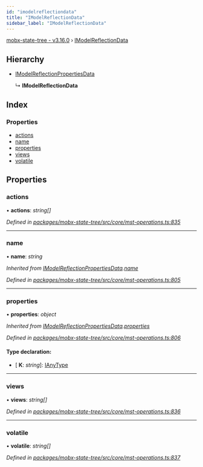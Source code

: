 ```yaml
---
id: "imodelreflectiondata"
title: "IModelReflectionData"
sidebar_label: "IModelReflectionData"
---
```


[mobx-state-tree - v3.16.0](../index.md) › [IModelReflectionData](imodelreflectiondata.md)

## Hierarchy

* [IModelReflectionPropertiesData](imodelreflectionpropertiesdata.md)

  ↳ **IModelReflectionData**

## Index

### Properties

* [actions](imodelreflectiondata.md#actions)
* [name](imodelreflectiondata.md#name)
* [properties](imodelreflectiondata.md#properties)
* [views](imodelreflectiondata.md#views)
* [volatile](imodelreflectiondata.md#volatile)

## Properties

###  actions

• **actions**: *string[]*

*Defined in [packages/mobx-state-tree/src/core/mst-operations.ts:835](https://github.com/mobxjs/mobx-state-tree/blob/126ab41a/packages/mobx-state-tree/src/core/mst-operations.ts#L835)*

___

###  name

• **name**: *string*

*Inherited from [IModelReflectionPropertiesData](imodelreflectionpropertiesdata.md).[name](imodelreflectionpropertiesdata.md#name)*

*Defined in [packages/mobx-state-tree/src/core/mst-operations.ts:805](https://github.com/mobxjs/mobx-state-tree/blob/126ab41a/packages/mobx-state-tree/src/core/mst-operations.ts#L805)*

___

###  properties

• **properties**: *object*

*Inherited from [IModelReflectionPropertiesData](imodelreflectionpropertiesdata.md).[properties](imodelreflectionpropertiesdata.md#properties)*

*Defined in [packages/mobx-state-tree/src/core/mst-operations.ts:806](https://github.com/mobxjs/mobx-state-tree/blob/126ab41a/packages/mobx-state-tree/src/core/mst-operations.ts#L806)*

#### Type declaration:

* \[ **K**: *string*\]: [IAnyType](ianytype.md)

___

###  views

• **views**: *string[]*

*Defined in [packages/mobx-state-tree/src/core/mst-operations.ts:836](https://github.com/mobxjs/mobx-state-tree/blob/126ab41a/packages/mobx-state-tree/src/core/mst-operations.ts#L836)*

___

###  volatile

• **volatile**: *string[]*

*Defined in [packages/mobx-state-tree/src/core/mst-operations.ts:837](https://github.com/mobxjs/mobx-state-tree/blob/126ab41a/packages/mobx-state-tree/src/core/mst-operations.ts#L837)*

